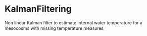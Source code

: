 # KalmanFiltering
Non linear Kalman ﬁlter to estimate internal water temperature for a mesocosms with missing temperature measures
